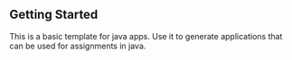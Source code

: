 ## Getting Started

This is a basic template for java apps. Use it to generate applications that can be used for assignments in java.